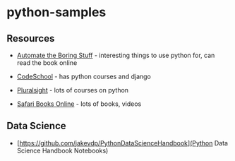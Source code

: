 # python-samples

## Resources

* [Automate the Boring Stuff](https://automatetheboringstuff.com/) - interesting things to use python for, can read the book online

* [CodeSchool](http://zfer.us/vUCTK) - has python courses and django
* [Pluralsight](http://www.pluralsight.com) - lots of courses on python
* [Safari Books Online](http://wwww.safaribooksonline.com) - lots of books, videos 

## Data Science 
* [https://github.com/jakevdp/PythonDataScienceHandbook](Python Data Science Handbook Notebooks)
